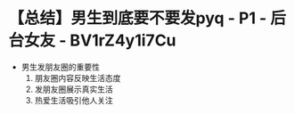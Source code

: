 # 【总结】男生到底要不要发pyq - P1 - 后台女友 - BV1rZ4y1i7Cu

-   男生发朋友圈的重要性
    1.  朋友圈内容反映生活态度
    2.  发朋友圈展示真实生活
    3.  热爱生活吸引他人关注